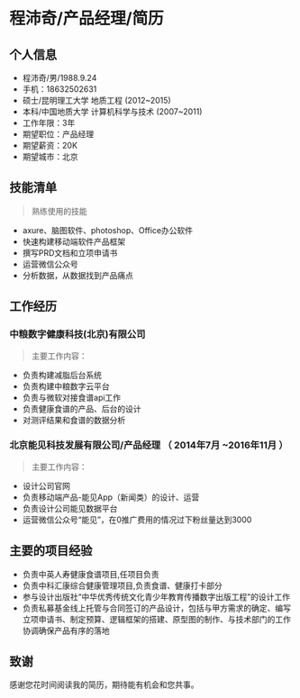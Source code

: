 # 程沛奇/产品经理/简历

## 个人信息

- 程沛奇/男/1988.9.24
- 手机：18632502631
- 硕士/昆明理工大学 地质工程 (2012~2015)
- 本科/中国地质大学 计算机科学与技术 (2007~2011)
- 工作年限：3年
- 期望职位：产品经理
- 期望薪资：20K
- 期望城市：北京

## 技能清单

> 熟练使用的技能

- axure、脑图软件、photoshop、Office办公软件
- 快速构建移动端软件产品框架
- 撰写PRD文档和立项申请书
- 运营微信公众号
- 分析数据，从数据找到产品痛点

## 工作经历

### 中粮数字健康科技(北京)有限公司

> 主要工作内容：

- 负责构建减脂后台系统
- 负责构建中粮数字云平台
- 负责与微软对接食谱api工作
- 负责健康食谱的产品、后台的设计
- 对测评结果和食谱的数据分析

### 北京能见科技发展有限公司/产品经理 （ 2014年7月 ~2016年11月 ）

> 主要工作内容：

- 设计公司官网
- 负责移动端产品-能见App（新闻类）的设计、运营
- 负责设计公司能见数据平台
- 运营微信公众号“能见”，在0推广费用的情况过下粉丝量达到3000

## 主要的项目经验

- 负责中英人寿健康食谱项目,任项目负责
- 负责中科汇康综合健康管理项目,负责食谱、健康打卡部分
- 参与设计出版社“中华优秀传统文化青少年教育传播数字出版工程”的设计工作
- 负责私募基金线上托管与合同签订的产品设计，包括与甲方需求的确定、编写立项申请书、制定预算、逻辑框架的搭建、原型图的制作、与技术部门的工作协调确保产品有序的落地

## 致谢 

感谢您花时间阅读我的简历，期待能有机会和您共事。



